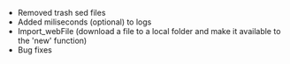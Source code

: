 - Removed trash sed files
- Added miliseconds (optional) to logs
- Import_webFile (download a file to a local folder and make it available to the 'new' function)
- Bug fixes